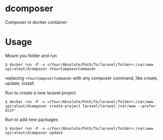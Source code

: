 # dcomposer
Composer in docker container

# Usage

Mount you folder and run
```
$ docker run -P -v </Your/Absolute/Path/To/laravel/folder>:/var/www spiralout/dcomposer <YourComposerCommand>
```
replacing `<YourComposerCommand>` with any composer command, like create, update, install.


Run to create a new laravel project
```
$ docker run -P -v </Your/Absolute/Path/To/laravel/folder>:/var/www spiralout/dcomposer create-project laravel/laravel /var/www --prefer-dist' 
```
Run to add new packages
```
$ docker run -P -v </Your/Absolute/Path/To/laravel/folder>:/var/www spiralout/dcomposer update
```
